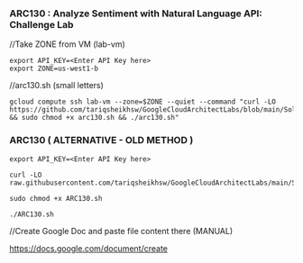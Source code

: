 ### ARC130 :  Analyze Sentiment with Natural Language API: Challenge Lab 

//Take ZONE from VM (lab-vm)  

```
export API_KEY=<Enter API Key here>
export ZONE=us-west1-b 	
```
//arc130.sh (small letters) 
```
gcloud compute ssh lab-vm --zone=$ZONE --quiet --command "curl -LO https://github.com/tariqsheikhsw/GoogleCloudArchitectLabs/blob/main/Solutions/arc130.sh && sudo chmod +x arc130.sh && ./arc130.sh"
```

### ARC130 ( ALTERNATIVE - OLD METHOD ) 

```
export API_KEY=<Enter API Key here>
```

```
curl -LO raw.githubusercontent.com/tariqsheikhsw/GoogleCloudArchitectLabs/main/Solutions/ARC130.sh
 
sudo chmod +x ARC130.sh

./ARC130.sh
```
//Create Google Doc and paste file content there (MANUAL) 

https://docs.google.com/document/create

